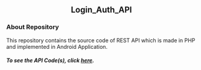 <h2 align ="center"> Login_Auth_API </h2>

### About Repository

This repository contains the source code of REST API which is made in PHP and implemented in Android Application.

##### To see the API Code(s), click [here][API].

[API]:(Login_Auth_API/API)
